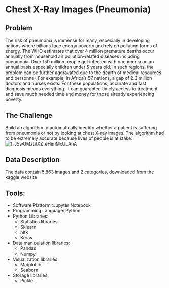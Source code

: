 
# Chest X-Ray Images (Pneumonia)
## Problem 
The risk of pneumonia is immense for many, especially in developing nations where billions face energy poverty and rely on polluting forms of energy. The WHO estimates that over 4 million premature deaths occur annually from household air pollution-related diseases including pneumonia. Over 150 million people get infected with pneumonia on an annual basis especially children under 5 years old. In such regions, the problem can be further aggravated due to the dearth of medical resources and personnel. For example, in Africa’s 57 nations, a gap of 2.3 million doctors and nurses exists. For these populations, accurate and fast diagnosis means everything. It can guarantee timely access to treatment and save much needed time and money for those already experiencing poverty.


## The Challenge
Build an algorithm to automatically identify whether a patient is suffering from pneumonia or not by looking at chest X-ray images. 
The algorithm had to be extremely accurate because lives of people is at stake.
![1_J5wUMztRXZ_eHimMxULAnA](https://user-images.githubusercontent.com/36573740/143457126-9dd17dbe-6003-49bf-83b3-49ac87323f9d.png)




## Data Description
The data contain 5,863 images and 2 categories, downloaded from the kaggle website
## Tools:
* Software Platform :Jupyter Notebook
* Programming Language: Python
* Python Libraries:
  * Statistics libraries:
  * Sklearn
  * nltk
  * Keras
* Data manipulation libraries:
  * Pandas
  * Numpy
* Visualization libraries
  * Matplotlib
  * Seaborn
* Storage libraries
  * Pickle
